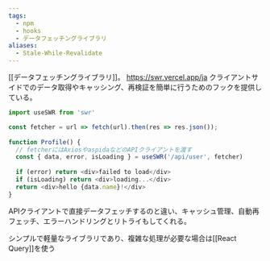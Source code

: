```yaml
---
tags:
  - npm
  - hooks
  - データフェッチングライブラリ
aliases:
  - Stale-While-Revalidate
---
```

[[データフェッチングライブラリ]]。
https://swr.vercel.app/ja
クライアントサイドでのデータ取得やキャッシング、再検証を簡単に行うためのフックを提供している。

```javascript
import useSWR from 'swr'

const fetcher = url => fetch(url).then(res => res.json());
 
function Profile() {
  // fetcherにはAxiosやaspidaなどのAPIクライアントを渡す
  const { data, error, isLoading } = useSWR('/api/user', fetcher)
 
  if (error) return <div>failed to load</div>
  if (isLoading) return <div>loading...</div>
  return <div>hello {data.name}!</div>
}
```

APIクライアントで直接データフェッチするのと違い、キャッシュ管理、自動再フェッチ、エラーハンドリングとリトライもしてくれる。

シンプルで軽量なライブラリであり、複雑な処理が必要な場合は[[React Query]]を使う